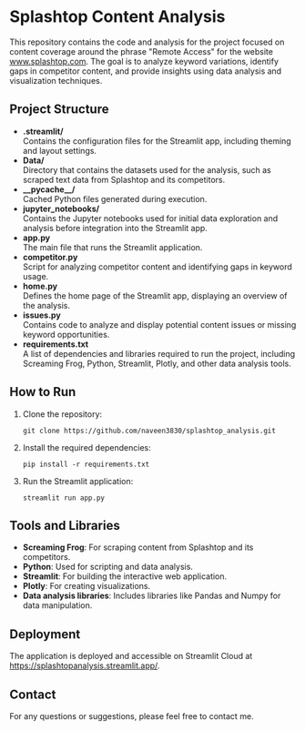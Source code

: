 <h1>Splashtop Content Analysis</h1>

<p>This repository contains the code and analysis for the project focused on content coverage around the phrase "Remote Access" for the website <a href="https://www.splashtop.com">www.splashtop.com</a>. The goal is to analyze keyword variations, identify gaps in competitor content, and provide insights using data analysis and visualization techniques.</p>

<h2>Project Structure</h2>

<ul>
  <li><strong>.streamlit/</strong><br>
  Contains the configuration files for the Streamlit app, including theming and layout settings.</li>
  
  <li><strong>Data/</strong><br>
  Directory that contains the datasets used for the analysis, such as scraped text data from Splashtop and its competitors.</li>
  
  <li><strong>__pycache__/</strong><br>
  Cached Python files generated during execution.</li>
  
  <li><strong>jupyter_notebooks/</strong><br>
  Contains the Jupyter notebooks used for initial data exploration and analysis before integration into the Streamlit app.</li>
  
  <li><strong>app.py</strong><br>
  The main file that runs the Streamlit application.</li>
  
  <li><strong>competitor.py</strong><br>
  Script for analyzing competitor content and identifying gaps in keyword usage.</li>
  
  <li><strong>home.py</strong><br>
  Defines the home page of the Streamlit app, displaying an overview of the analysis.</li>
  
  <li><strong>issues.py</strong><br>
  Contains code to analyze and display potential content issues or missing keyword opportunities.</li>
  
  <li><strong>requirements.txt</strong><br>
  A list of dependencies and libraries required to run the project, including Screaming Frog, Python, Streamlit, Plotly, and other data analysis tools.</li>
</ul>

<h2>How to Run</h2>

<ol>
  <li>Clone the repository:
    <pre><code>git clone https://github.com/naveen3830/splashtop_analysis.git</code></pre>
  </li>
  
  <li>Install the required dependencies:
    <pre><code>pip install -r requirements.txt</code></pre>
  </li>
  
  <li>Run the Streamlit application:
    <pre><code>streamlit run app.py</code></pre>
  </li>
</ol>

<h2>Tools and Libraries</h2>

<ul>
  <li><strong>Screaming Frog</strong>: For scraping content from Splashtop and its competitors.</li>
  <li><strong>Python</strong>: Used for scripting and data analysis.</li>
  <li><strong>Streamlit</strong>: For building the interactive web application.</li>
  <li><strong>Plotly</strong>: For creating visualizations.</li>
  <li><strong>Data analysis libraries</strong>: Includes libraries like Pandas and Numpy for data manipulation.</li>
</ul>

<h2>Deployment</h2>

<p>The application is deployed and accessible on Streamlit Cloud at <a href="https://splashtopanalysis.streamlit.app/">https://splashtopanalysis.streamlit.app/</a>.</p>

<h2>Contact</h2>

<p>For any questions or suggestions, please feel free to contact me.</p>

